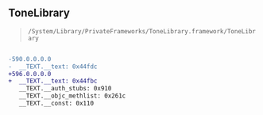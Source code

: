 ## ToneLibrary

> `/System/Library/PrivateFrameworks/ToneLibrary.framework/ToneLibrary`

```diff

-590.0.0.0.0
-  __TEXT.__text: 0x44fdc
+596.0.0.0.0
+  __TEXT.__text: 0x44fbc
   __TEXT.__auth_stubs: 0x910
   __TEXT.__objc_methlist: 0x261c
   __TEXT.__const: 0x110

```
